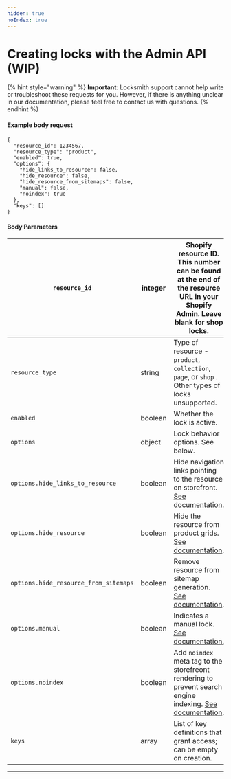 ```yaml
---
hidden: true
noIndex: true
---
```


# Creating locks with the Admin API (WIP)

{% hint style="warning" %}
**Important**: Locksmith support cannot help write or troubleshoot these requests for you. However, if there is anything unclear in our documentation, please feel free to contact us with questions.
{% endhint %}

#### Example body request

```
{
  "resource_id": 1234567,
  "resource_type": "product",
  "enabled": true,
  "options": {
    "hide_links_to_resource": false,
    "hide_resource": false,
    "hide_resource_from_sitemaps": false,
    "manual": false,
    "noindex": true
  },
  "keys": []
}
```

#### Body Parameters

| `resource_id`                         | integer | Shopify resource ID. This number can be found at the end of the resource URL in your **Shopify Admin.** Leave blank for shop locks.                                           |
| ------------------------------------- | ------- | ----------------------------------------------------------------------------------------------------------------------------------------------------------------------------- |
| `resource_type`                       | string  | Type of resource - `product`, `collection`, `page`, or `shop` . Other types of locks unsupported.                                                                             |
| `enabled`                             | boolean | Whether the lock is active.                                                                                                                                                   |
| `options`                             | object  | Lock behavior options. See below.                                                                                                                                             |
| `options.hide_links_to_resource`      | boolean | Hide navigation links pointing to the resource on storefront. [See documentation](../tutorials/more/hiding-navigation-links-for-locked-resources.md).                         |
| `options.hide_resource`               | boolean | Hide the resource from product grids. [See documentation](../tutorials/more/hiding-products-from-product-grids.md).                                                           |
| `options.hide_resource_from_sitemaps` | boolean | Remove resource from sitemap generation. [See documentation](../tutorials/more/automatically-hide-from-sitemaps-and-manage-seo-metafield.md).                                 |
| `options.manual`                      | boolean | Indicates a manual lock. [See documentation.](../tutorials/more/manual-mode.md)                                                                                               |
| `options.noindex`                     | boolean | Add `noindex` meta tag to the storefreont rendering to prevent search engine indexing. [See documentation](../faqs/more/how-does-locksmith-affect-search-engines-and-seo.md). |
| `keys`                                | array   | List of key definitions that grant access; can be empty on creation.                                                                                                          |

***
